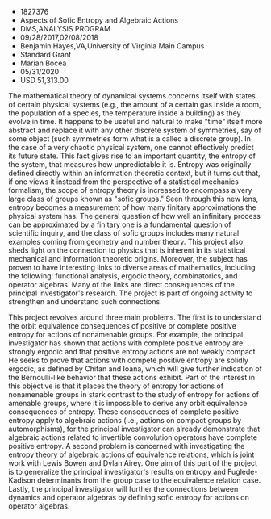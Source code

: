 
* 1827376
* Aspects of Sofic Entropy and Algebraic Actions
* DMS,ANALYSIS PROGRAM
* 09/28/2017,02/08/2018
* Benjamin Hayes,VA,University of Virginia Main Campus
* Standard Grant
* Marian Bocea
* 05/31/2020
* USD 51,313.00

The mathematical theory of dynamical systems concerns itself with states of
certain physical systems (e.g., the amount of a certain gas inside a room, the
population of a species, the temperature inside a building) as they evolve in
time. It happens to be useful and natural to make "time" itself more abstract
and replace it with any other discrete system of symmetries, say of some object
(such symmetries form what is a called a discrete group). In the case of a very
chaotic physical system, one cannot effectively predict its future state. This
fact gives rise to an important quantity, the entropy of the system, that
measures how unpredictable it is. Entropy was originally defined directly within
an information theoretic context, but it turns out that, if one views it instead
from the perspective of a statistical mechanics formalism, the scope of entropy
theory is increased to encompass a very large class of groups known as "sofic
groups." Seen through this new lens, entropy becomes a measurement of how many
finitary approximations the physical system has. The general question of how
well an infinitary process can be approximated by a finitary one is a
fundamental question of scientific inquiry, and the class of sofic groups
includes many natural examples coming from geometry and number theory. This
project also sheds light on the connection to physics that is inherent in its
statistical mechanical and information theoretic origins. Moreover, the subject
has proven to have interesting links to diverse areas of mathematics, including
the following: functional analysis, ergodic theory, combinatorics, and operator
algebras. Many of the links are direct consequences of the principal
investigator's research. The project is part of ongoing activity to strengthen
and understand such connections.

This project revolves around three main problems. The first is to understand the
orbit equivalence consequences of positive or complete positive entropy for
actions of nonamenable groups. For example, the principal investigator has shown
that actions with complete positive entropy are strongly ergodic and that
positive entropy actions are not weakly compact. He seeks to prove that actions
with compete positive entropy are solidly ergodic, as defined by Chifan and
Ioana, which will give further indication of the Bernoulli-like behavior that
these actions exhibit. Part of the interest in this objective is that it places
the theory of entropy for actions of nonamenable groups in stark contrast to the
study of entropy for actions of amenable groups, where it is impossible to
derive any orbit equivalence consequences of entropy. These consequences of
complete positive entropy apply to algebraic actions (i.e., actions on compact
groups by automorphisms), for the principal investigator can already demonstrate
that algebraic actions related to invertible convolution operators have complete
positive entropy. A second problem is concerned with investigating the entropy
theory of algebraic actions of equivalence relations, which is joint work with
Lewis Bowen and Dylan Airey. One aim of this part of the project is to
generalize the principal investigator's results on entropy and Fuglede-Kadison
determinants from the group case to the equivalence relation case. Lastly, the
principal investigator will further the connections between dynamics and
operator algebras by defining sofic entropy for actions on operator algebras.
